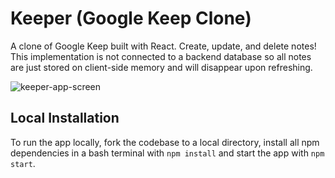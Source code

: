 <h1>Keeper (Google Keep Clone)</h1>

A clone of Google Keep built with React. Create, update, and delete notes! This implementation is not connected to a backend database so all notes are just stored on client-side memory and will disappear upon refreshing.

![keeper-app-screen](https://user-images.githubusercontent.com/13951154/186230216-68383d85-c0f6-4f30-9270-ff035b5cc4fc.png)


<h2>Local Installation</h2>
To run the app locally, fork the codebase to a local directory, install all npm dependencies in a bash terminal with <code>npm install</code> and start the app with <code>npm start</code>.
